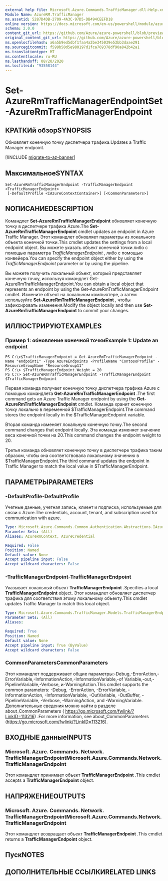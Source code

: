 ```yaml
---
external help file: Microsoft.Azure.Commands.TrafficManager.dll-Help.xml
Module Name: AzureRM.TrafficManager
ms.assetid: 5287D4DB-2709-4A3C-97D5-DB494CEEFD18
online version: https://docs.microsoft.com/en-us/powershell/module/azurerm.trafficmanager/set-azurermtrafficmanagerendpoint
schema: 2.0.0
content_git_url: https://github.com/Azure/azure-powershell/blob/preview/src/ResourceManager/TrafficManager/Commands.TrafficManager2/help/Set-AzureRmTrafficManagerEndpoint.md
original_content_git_url: https://github.com/Azure/azure-powershell/blob/preview/src/ResourceManager/TrafficManager/Commands.TrafficManager2/help/Set-AzureRmTrafficManagerEndpoint.md
ms.openlocfilehash: a6a5b9ed5dbf1faa4a2be345039e53bb3daae291
ms.sourcegitcommit: f599b50d5e980197d1fca769378df90a842b42a1
ms.translationtype: MT
ms.contentlocale: ru-RU
ms.lasthandoff: 08/20/2020
ms.locfileid: "93558144"
---
```

# <span data-ttu-id="72a4e-101">Set-AzureRmTrafficManagerEndpoint</span><span class="sxs-lookup"><span data-stu-id="72a4e-101">Set-AzureRmTrafficManagerEndpoint</span></span>

## <span data-ttu-id="72a4e-102">КРАТКИй обзор</span><span class="sxs-lookup"><span data-stu-id="72a4e-102">SYNOPSIS</span></span>
<span data-ttu-id="72a4e-103">Обновляет конечную точку диспетчера трафика.</span><span class="sxs-lookup"><span data-stu-id="72a4e-103">Updates a Traffic Manager endpoint.</span></span>

[!INCLUDE [migrate-to-az-banner](../../includes/migrate-to-az-banner.md)]

## <span data-ttu-id="72a4e-104">Максимальное</span><span class="sxs-lookup"><span data-stu-id="72a4e-104">SYNTAX</span></span>

```
Set-AzureRmTrafficManagerEndpoint -TrafficManagerEndpoint <TrafficManagerEndpoint>
 [-DefaultProfile <IAzureContextContainer>] [<CommonParameters>]
```

## <span data-ttu-id="72a4e-105">NОПИСАНИЕ</span><span class="sxs-lookup"><span data-stu-id="72a4e-105">DESCRIPTION</span></span>
<span data-ttu-id="72a4e-106">Командлет **Set-AzureRmTrafficManagerEndpoint** обновляет конечную точку в диспетчере трафика Azure.</span><span class="sxs-lookup"><span data-stu-id="72a4e-106">The **Set-AzureRmTrafficManagerEndpoint** cmdlet updates an endpoint in Azure Traffic Manager.</span></span>
<span data-ttu-id="72a4e-107">Этот командлет обновляет параметры из локального объекта конечной точки.</span><span class="sxs-lookup"><span data-stu-id="72a4e-107">This cmdlet updates the settings from a local endpoint object.</span></span>
<span data-ttu-id="72a4e-108">Вы можете указать объект конечной точки либо с помощью параметра *TrafficManagerEndpoint* , либо с помощью конвейера.</span><span class="sxs-lookup"><span data-stu-id="72a4e-108">You can specify the endpoint object either by using the *TrafficManagerEndpoint* parameter or by using the pipeline.</span></span>

<span data-ttu-id="72a4e-109">Вы можете получить локальный объект, который представляет конечную точку, используя командлет Get-AzureRmTrafficManagerEndpoint.</span><span class="sxs-lookup"><span data-stu-id="72a4e-109">You can obtain a local object that represents an endpoint by using the Get-AzureRmTrafficManagerEndpoint cmdlet.</span></span>
<span data-ttu-id="72a4e-110">Измените объект на локальном компьютере, а затем используйте **Set-AzureRmTrafficManagerEndpoint** , чтобы зафиксировать изменения.</span><span class="sxs-lookup"><span data-stu-id="72a4e-110">Modify the object locally and then use **Set-AzureRmTrafficManagerEndpoint** to commit your changes.</span></span>

## <span data-ttu-id="72a4e-111">ИЛЛЮСТРИРУЮТ</span><span class="sxs-lookup"><span data-stu-id="72a4e-111">EXAMPLES</span></span>

### <span data-ttu-id="72a4e-112">Пример 1: обновление конечной точки</span><span class="sxs-lookup"><span data-stu-id="72a4e-112">Example 1: Update an endpoint</span></span>
```
PS C:\>$TrafficManagerEndpoint = Get-AzureRmTrafficManagerEndpoint -Name "endpoint1" -Type AzureEndpoints -ProfileName "ContosoProfile" -ResourceGroupName "ResourceGroup11"
PS C:\> $TrafficManagerEndpoint.Weight = 20
PS C:\> Set-AzureRmTrafficManagerEndpoint -TrafficManagerEndpoint $TrafficManagerEndpoint
```

<span data-ttu-id="72a4e-113">Первая команда получает конечную точку диспетчера трафика Azure с помощью командлета **Get-AzureRmTrafficManagerEndpoint** .</span><span class="sxs-lookup"><span data-stu-id="72a4e-113">The first command gets an Azure Traffic Manager endpoint by using the **Get-AzureRmTrafficManagerEndpoint** cmdlet.</span></span>
<span data-ttu-id="72a4e-114">Команда хранит конечную точку локально в переменной $TrafficManagerEndpoint.</span><span class="sxs-lookup"><span data-stu-id="72a4e-114">The command stores the endpoint locally in the $TrafficManagerEndpoint variable.</span></span>

<span data-ttu-id="72a4e-115">Вторая команда изменяет локальную конечную точку.</span><span class="sxs-lookup"><span data-stu-id="72a4e-115">The second command changes that endpoint locally.</span></span>
<span data-ttu-id="72a4e-116">Эта команда изменяет значение веса конечной точки на 20.</span><span class="sxs-lookup"><span data-stu-id="72a4e-116">This command changes the endpoint weight to 20.</span></span>

<span data-ttu-id="72a4e-117">Третья команда обновляет конечную точку в диспетчере трафика таким образом, чтобы она соответствовала локальному значению в $TrafficManagerEndpoint.</span><span class="sxs-lookup"><span data-stu-id="72a4e-117">The third command updates the endpoint in Traffic Manager to match the local value in $TrafficManagerEndpoint.</span></span>

## <span data-ttu-id="72a4e-118">ПАРАМЕТРЫ</span><span class="sxs-lookup"><span data-stu-id="72a4e-118">PARAMETERS</span></span>

### <span data-ttu-id="72a4e-119">-DefaultProfile</span><span class="sxs-lookup"><span data-stu-id="72a4e-119">-DefaultProfile</span></span>
<span data-ttu-id="72a4e-120">Учетные данные, учетная запись, клиент и подписка, используемые для связи с Azure.</span><span class="sxs-lookup"><span data-stu-id="72a4e-120">The credentials, account, tenant, and subscription used for communication with azure.</span></span>

```yaml
Type: Microsoft.Azure.Commands.Common.Authentication.Abstractions.IAzureContextContainer
Parameter Sets: (All)
Aliases: AzureRmContext, AzureCredential

Required: False
Position: Named
Default value: None
Accept pipeline input: False
Accept wildcard characters: False
```

### <span data-ttu-id="72a4e-121">-TrafficManagerEndpoint</span><span class="sxs-lookup"><span data-stu-id="72a4e-121">-TrafficManagerEndpoint</span></span>
<span data-ttu-id="72a4e-122">Указывает локальный объект **TrafficManagerEndpoint** .</span><span class="sxs-lookup"><span data-stu-id="72a4e-122">Specifies a local **TrafficManagerEndpoint** object.</span></span>
<span data-ttu-id="72a4e-123">Этот командлет обновляет диспетчер трафика для соответствия этому локальному объекту.</span><span class="sxs-lookup"><span data-stu-id="72a4e-123">This cmdlet updates Traffic Manager to match this local object.</span></span>

```yaml
Type: Microsoft.Azure.Commands.TrafficManager.Models.TrafficManagerEndpoint
Parameter Sets: (All)
Aliases:

Required: True
Position: Named
Default value: None
Accept pipeline input: True (ByValue)
Accept wildcard characters: False
```

### <span data-ttu-id="72a4e-124">CommonParameters</span><span class="sxs-lookup"><span data-stu-id="72a4e-124">CommonParameters</span></span>
<span data-ttu-id="72a4e-125">Этот командлет поддерживает общие параметры:-Debug,-ErrorAction,-ErrorVariable,-InformationAction,-InformationVariable,-of Variable,-out,-PipelineVariable,-Verbose, и-WarningAction.</span><span class="sxs-lookup"><span data-stu-id="72a4e-125">This cmdlet supports the common parameters: -Debug, -ErrorAction, -ErrorVariable, -InformationAction, -InformationVariable, -OutVariable, -OutBuffer, -PipelineVariable, -Verbose, -WarningAction, and -WarningVariable.</span></span> <span data-ttu-id="72a4e-126">Дополнительные сведения можно найти в разделе about_CommonParameters ( https://go.microsoft.com/fwlink/?LinkID=113216) .</span><span class="sxs-lookup"><span data-stu-id="72a4e-126">For more information, see about_CommonParameters (https://go.microsoft.com/fwlink/?LinkID=113216).</span></span>

## <span data-ttu-id="72a4e-127">ВХОДНЫЕ данные</span><span class="sxs-lookup"><span data-stu-id="72a4e-127">INPUTS</span></span>

### <span data-ttu-id="72a4e-128">Microsoft. Azure. Commands. Network. TrafficManagerEndpoint</span><span class="sxs-lookup"><span data-stu-id="72a4e-128">Microsoft.Azure.Commands.Network.TrafficManagerEndpoint</span></span>
<span data-ttu-id="72a4e-129">Этот командлет принимает объект **TrafficManagerEndpoint** .</span><span class="sxs-lookup"><span data-stu-id="72a4e-129">This cmdlet accepts a **TrafficManagerEndpoint** object.</span></span>

## <span data-ttu-id="72a4e-130">НАПРЯЖЕНИЕ</span><span class="sxs-lookup"><span data-stu-id="72a4e-130">OUTPUTS</span></span>

### <span data-ttu-id="72a4e-131">Microsoft. Azure. Commands. Network. TrafficManagerEndpoint</span><span class="sxs-lookup"><span data-stu-id="72a4e-131">Microsoft.Azure.Commands.Network.TrafficManagerEndpoint</span></span>
<span data-ttu-id="72a4e-132">Этот командлет возвращает объект **TrafficManagerEndpoint** .</span><span class="sxs-lookup"><span data-stu-id="72a4e-132">This cmdlet returns a **TrafficManagerEndpoint** object.</span></span>

## <span data-ttu-id="72a4e-133">Пуск</span><span class="sxs-lookup"><span data-stu-id="72a4e-133">NOTES</span></span>

## <span data-ttu-id="72a4e-134">ДОПОЛНИТЕЛЬНЫЕ ССЫЛКИ</span><span class="sxs-lookup"><span data-stu-id="72a4e-134">RELATED LINKS</span></span>
